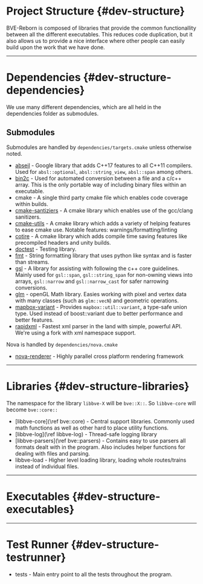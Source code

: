 # Project Structure {#dev-structure}

BVE-Reborn is composed of libraries that provide the common functionallity between all the different executables. This reduces code duplication, but it also allows us to provide a nice interface where other people can easily build upon the work that we have done. 

---

# Dependencies {#dev-structure-dependencies}

We use many different dependencies, which are all held in the dependencies folder as submodules.

## Submodules

Submodules are handled by `dependencies/targets.cmake` unless otherwise noted.

- [abseil](https://github.com/BVE-Reborn/abseil-cpp/tree/bve-tracking-branch) - Google library that adds C++17 features to all C++11 compilers. Used for `absl::optional`, `absl::string_view`, `absl::span` among others.
- [bin2c](https://github.com/cwfitzgerald/bin2c) - Used for automated conversion between a file and a c/c++ array. This is the only portable way of including binary files within an executable.
- cmake - A single third party cmake file which enables code coverage within builds.
- [cmake-santiziers](https://github.com/arsenm/sanitizers-cmake/tree/6947cff3a9c9305eb9c16135dd81da3feb4bf87f) - A cmake library which enables use of the gcc/clang sanitizers.
- [cmake-utils](https://github.com/cwfitzgerald/cmake-utils/tree/002fbf11a9448bf4c297ac34dd31e277b9f30c1f) - A cmake library which adds a variety of helping features to ease cmake use. Notable features: warnings/formatting/linting
- [cotire](https://github.com/sakra/cotire/tree/cotire-1.8.0) - A cmake library which adds compile time saving features like precompiled headers and unity builds.
- [doctest](https://github.com/onqtam/doctest/tree/1.2.9) - Testing library.
- [fmt](https://github.com/fmtlib/fmt/tree/6ebc1a967d9a54f8209b3c415039aff3979dd762) - String formatting library that uses python like syntax and is faster than streams.
- [gsl](https://github.com/Microsoft/GSL/tree/v1.0.0) - A library for assisting with following the c++ core guidelines. Mainly used for `gsl::span`, `gsl::string_span` for non-owning views into arrays, `gsl::narrow` and `gsl::narrow_cast` for safer narrowing conversions.
- [glm](https://github.com/g-truc/glm/tree/0.9.9-a2) - openGL Math library. Easies working with pixel and vertex data with many classes (such as `glm::vecN`) and geometric operations.
- [mapbox-variant](https://github.com/mapbox/variant/tree/v1.1.5) - Provides `mapbox::util::variant`, a type-safe union type. Used instead of boost::variant due to better performance and better features.
- [rapidxml](http://rapidxml.sourceforge.net/) - Fastest xml parser in the land with simple, powerful API. We're using a fork with xml namespace support.

Nova is handled by `dependencies/nova.cmake`

- [nova-renderer](https://github.com/NovaMods/nova-renderer) - Highly parallel cross platform rendering framework


---

# Libraries {#dev-structure-libraries}

The namespace for the library `libbve-X` will be `bve::X::`. So `libbve-core` will become `bve::core::`

- [libbve-core](\ref bve::core) - Central support libraries. Commonly used math functions as well as other hard to place utility functions.
- [libbve-log](\ref libbve-log) - Thread-safe logging library
- [libbve-parsers](\ref bve::parsers) - Contains easy to use parsers all formats dealt with in the program. Also includes helper functions for dealing with files and parsing.
- libbve-load - Higher level loading library, loading whole routes/trains instead of individual files.


---

# Executables {#dev-structure-executables}

---

# Test Runner {#dev-structure-testrunner}

- tests - Main entry point to all the tests throughout the program.
